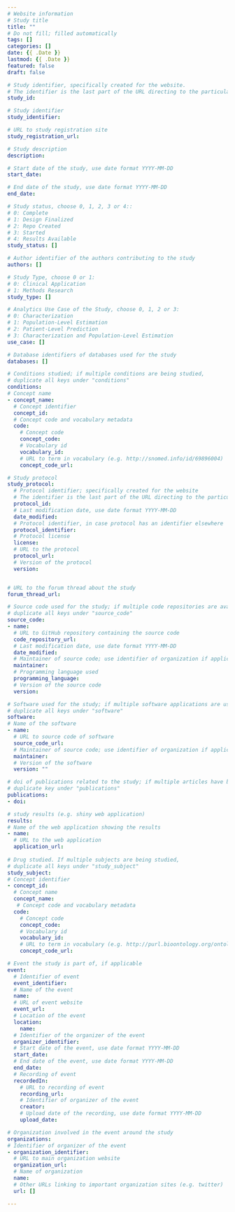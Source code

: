 ```yaml
---
# Website information
# Study title
title: ""
# Do not fill; filled automatically
tags: []
categories: []
date: {{ .Date }}
lastmod: {{ .Date }}
featured: false
draft: false

# Study identifier, specifically created for the website.
# The identifier is the last part of the URL directing to the particular study
study_id: 

# Study identifier 
study_identifier: 

# URL to study registration site
study_registration_url:

# Study description
description:  

# Start date of the study, use date format YYYY-MM-DD
start_date:

# End date of the study, use date format YYYY-MM-DD
end_date: 

# Study status, choose 0, 1, 2, 3 or 4:: 
# 0: Complete
# 1: Design Finalized
# 2: Repo Created
# 3: Started
# 4: Results Available
study_status: []

# Author identifier of the authors contributing to the study
authors: []

# Study Type, choose 0 or 1:
# 0: Clinical Application
# 1: Methods Research
study_type: []

# Analytics Use Case of the Study, choose 0, 1, 2 or 3:
# 0: Characterization
# 1: Population-Level Estimation
# 2: Patient-Level Prediction
# 3: Characterization and Population-Level Estimation
use_case: []

# Database identifiers of databases used for the study
databases: []

# Conditions studied; if multiple conditions are being studied,
# duplicate all keys under "conditions"
conditions:
# Concept name
- concept_name:
  # Concept identifier
  concept_id:
  # Concept code and vocabulary metadata
  code: 
    # Concept code
    concept_code: 
    # Vocabulary id
    vocabulary_id: 
    # URL to term in vocabulary (e.g. http://snomed.info/id/69896004)
    concept_code_url: 

# Study protocol
study_protocol:
  # Protocol identifier; specifically created for the website
  # The identifier is the last part of the URL directing to the particular study protocol
  protocol_id: 
  # Last modification date, use date format YYYY-MM-DD
  date_modified:
  # Protocol identifier, in case protocol has an identifier elsewhere 
  protocol_identifier: 
  # Protocol license
  license:
  # URL to the protocol
  protocol_url:
  # Version of the protocol 
  version: 


# URL to the forum thread about the study
forum_thread_url: 

# Source code used for the study; if multiple code repositories are available, 
# duplicate all keys under "source_code"
source_code:
- name:
  # URL to GitHub repository containing the source code
  code_repository_url: 
  # Last modification date, use date format YYYY-MM-DD
  date_modified: 
  # Maintainer of source code; use identifier of organization if applicable
  maintainer: 
  # Programming language used
  programming_language: 
  # Version of the source code
  version: 

# Software used for the study; if multiple software applications are used
# duplicate all keys under "software"
software:
# Name of the software
- name:
  # URL to source code of software
  source_code_url:
  # Maintainer of source code; use identifier of organization if applicable.
  maintainer: 
  # Version of the software
  version: ""

# doi of publications related to the study; if multiple articles have been published,
# duplicate key under "publications"
publications:
- doi:

# study results (e.g. shiny web application)
results:
# Name of the web application showing the results
- name:
  # URL to the web application
  application_url:
 
# Drug studied. If multiple subjects are being studied,
# duplicate all keys under "study_subject"
study_subject: 
# Concept identifier
- concept_id:
  # Concept name 
  concept_name:
   # Concept code and vocabulary metadata
  code:
    # Concept code
    concept_code:
    # Vocabulary id 
    vocabulary_id: 
    # URL to term in vocabulary (e.g. http://purl.bioontology.org/ontology/RXNORM/5521)
    concept_code_url: 

# Event the study is part of, if applicable
event:
  # Identifier of event
  event_identifier: 
  # Name of the event
  name: 
  # URL of event website
  event_url:
  # Location of the event
  location:
    name:
  # Identifier of the organizer of the event
  organizer_identifier: 
  # Start date of the event, use date format YYYY-MM-DD
  start_date: 
  # End date of the event, use date format YYYY-MM-DD
  end_date:
  # Recording of event 
  recordedIn:
    # URL to recording of event
    recording_url:
    # Identifier of organizer of the event
    creator:
    # Upload date of the recording, use date format YYYY-MM-DD
    upload_date:

# Organization involved in the event around the study
organizations:
# Identifier of organizer of the event
- organization_identifier: 
  # URL to main organization website
  organization_url: 
  # Name of organization
  name: 
  # Other URLs linking to important organization sites (e.g. twitter)
  url: []

---
```

